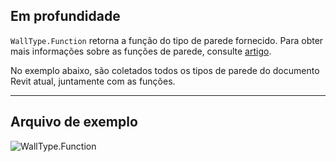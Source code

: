 ## Em profundidade
`WallType.Function` retorna a função do tipo de parede fornecido. Para obter mais informações sobre as funções de parede, consulte [artigo](https://help.autodesk.com/view/RVT/2025/PTB/?guid=GUID-718C1341-C4FC-40D6-9646-D2E13A861D33).

No exemplo abaixo, são coletados todos os tipos de parede do documento Revit atual, juntamente com as funções.
___
## Arquivo de exemplo

![WallType.Function](./Revit.Elements.WallType.Function_img.jpg)
